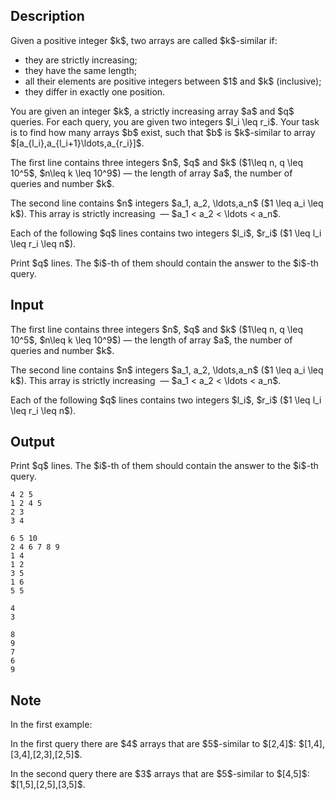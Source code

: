 ## Description

<div><p>Given a positive integer $k$, two arrays are called $k$-similar if:</p><ul> <li> they are <span class="tex-font-style-bf">strictly increasing</span>; </li><li> they have the same length; </li><li> all their elements are positive integers between $1$ and $k$ (inclusive); </li><li> they differ in <span class="tex-font-style-bf">exactly</span> one position. </li></ul><p>You are given an integer $k$, a <span class="tex-font-style-bf">strictly increasing</span> array $a$ and $q$ queries. For each query, you are given two integers $l_i \leq r_i$. Your task is to find how many arrays $b$ exist, such that $b$ is $k$-similar to array $[a_{l_i},a_{l_i+1}\ldots,a_{r_i}]$. </p></div><div class="input-specification"><p>The first line contains three integers $n$, $q$ and $k$ ($1\leq n, q \leq 10^5$, $n\leq k \leq 10^9$)&nbsp;— the length of array $a$, the number of queries and number $k$.</p><p>The second line contains $n$ integers $a_1, a_2, \ldots,a_n$ ($1 \leq a_i \leq k$). This array is strictly increasing &nbsp;— $a_1 &lt; a_2 &lt; \ldots &lt; a_n$.</p><p>Each of the following $q$ lines contains two integers $l_i$, $r_i$ ($1 \leq l_i \leq r_i \leq n$).</p></div><div class="output-specification"><p>Print $q$ lines. The $i$-th of them should contain the answer to the $i$-th query.</p></div>

## Input

<p>The first line contains three integers $n$, $q$ and $k$ ($1\leq n, q \leq 10^5$, $n\leq k \leq 10^9$)&nbsp;— the length of array $a$, the number of queries and number $k$.</p><p>The second line contains $n$ integers $a_1, a_2, \ldots,a_n$ ($1 \leq a_i \leq k$). This array is strictly increasing &nbsp;— $a_1 &lt; a_2 &lt; \ldots &lt; a_n$.</p><p>Each of the following $q$ lines contains two integers $l_i$, $r_i$ ($1 \leq l_i \leq r_i \leq n$).</p>

## Output

<p>Print $q$ lines. The $i$-th of them should contain the answer to the $i$-th query.</p>





```input1
4 2 5
1 2 4 5
2 3
3 4
```




```input2
6 5 10
2 4 6 7 8 9
1 4
1 2
3 5
1 6
5 5
```




```output1
4
3
```




```output2
8
9
7
6
9
```



## Note

<p>In the first example:</p><p>In the first query there are $4$ arrays that are $5$-similar to $[2,4]$: $[1,4],[3,4],[2,3],[2,5]$.</p><p>In the second query there are $3$ arrays that are $5$-similar to $[4,5]$: $[1,5],[2,5],[3,5]$.</p>
